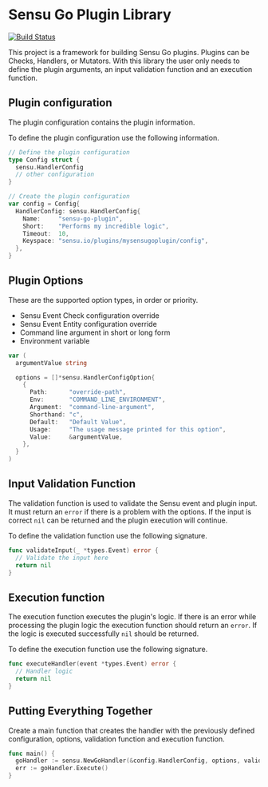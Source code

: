 # Sensu Go Plugin Library

[![Build Status](https://img.shields.io/travis/sensu-community/sensu-plugin-sdk.svg)](https://travis-ci.org/sensu-community/sensu-plugin-sdk)

This project is a framework for building Sensu Go plugins. Plugins can be Checks, Handlers, or Mutators.
With this library the user only needs to define the plugin arguments, an input validation function and an execution function.

## Plugin configuration

The plugin configuration contains the plugin information.

To define the plugin configuration use the following information.

```Go
// Define the plugin configuration
type Config struct {
  sensu.HandlerConfig
  // other configuration
}

// Create the plugin configuration
var config = Config{
  HandlerConfig: sensu.HandlerConfig{
    Name:     "sensu-go-plugin",
    Short:    "Performs my incredible logic",
    Timeout:  10,
    Keyspace: "sensu.io/plugins/mysensugoplugin/config",
  },
}
```

## Plugin Options

These are the supported option types, in order or priority.
* Sensu Event Check configuration override
* Sensu Event Entity configuration override
* Command line argument in short or long form
* Environment variable

```Go
var (
  argumentValue string

  options = []*sensu.HandlerConfigOption{
    {
      Path:      "override-path",
      Env:       "COMMAND_LINE_ENVIRONMENT",
      Argument:  "command-line-argument",
      Shorthand: "c",
      Default:   "Default Value",
      Usage:     "The usage message printed for this option",
      Value:     &argumentValue,
    },
  }
)
```

## Input Validation Function

The validation function is used to validate the Sensu event and plugin input.
It must return an `error` if there is a problem with the options. If the input
is correct `nil` can be returned and the plugin execution will continue.

To define the validation function use the following signature.

```Go
func validateInput(_ *types.Event) error {
  // Validate the input here
  return nil
}
```

## Execution function

The execution function executes the plugin's logic. If there is an error while processing the plugin logic the execution function should return an `error`. If
the logic is executed successfully `nil` should be returned.

To define the execution function use the following signature.

```Go
func executeHandler(event *types.Event) error {
  // Handler logic
  return nil
}
```

## Putting Everything Together

Create a main function that creates the handler with the previously defined configuration,
options, validation function and execution function.

```Go
func main() {
  goHandler := sensu.NewGoHandler(&config.HandlerConfig, options, validateInput, executeHandler)
  err := goHandler.Execute()
}

```
